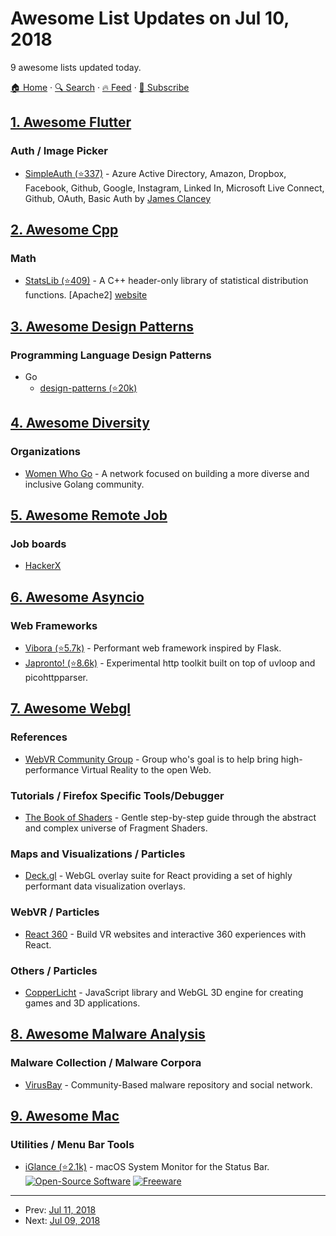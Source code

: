 # Awesome List Updates on Jul 10, 2018

9 awesome lists updated today.

[🏠 Home](/README.md) · [🔍 Search](https://test.trackawesomelist.com/search/) · [🔥 Feed](https://test.trackawesomelist.com/rss.xml) · [📮 Subscribe](https://trackawesomelist.us17.list-manage.com/subscribe?u=d2f0117aa829c83a63ec63c2f&id=36a103854c)



## [1. Awesome Flutter](/content/Solido/awesome-flutter/README.md)

### Auth / Image Picker

*   [SimpleAuth (⭐337)](https://github.com/Clancey/simple_auth) <!--stargazers:Clancey/simple_auth--> - Azure Active Directory, Amazon, Dropbox, Facebook, Github, Google, Instagram, Linked In, Microsoft Live Connect, Github, OAuth, Basic Auth by [James Clancey](https://github.com/Clancey)

## [2. Awesome Cpp](/content/fffaraz/awesome-cpp/README.md)

### Math

*   [StatsLib (⭐409)](https://github.com/kthohr/stats) - A C++ header-only library of statistical distribution functions. \[Apache2] [website](https://www.kthohr.com/statslib.html)

## [3. Awesome Design Patterns](/content/DovAmir/awesome-design-patterns/README.md)

### Programming Language Design Patterns

*   Go
    *   [design-patterns (⭐20k)](https://github.com/tmrts/go-patterns)

## [4. Awesome Diversity](/content/folkswhocode/awesome-diversity/README.md)

### Organizations

*   [Women Who Go](https://www.womenwhogo.org/) - A network focused on building a more diverse and inclusive Golang community.

## [5. Awesome Remote Job](/content/lukasz-madon/awesome-remote-job/README.md)

### Job boards

*   [HackerX](https://www.hackerx.org/jobs/)

## [6. Awesome Asyncio](/content/timofurrer/awesome-asyncio/README.md)

### Web Frameworks

*   [Vibora (⭐5.7k)](https://github.com/vibora-io/vibora) - Performant web framework inspired by Flask.
*   [Japronto! (⭐8.6k)](https://github.com/squeaky-pl/japronto) - Experimental http toolkit built on top of uvloop and picohttpparser.

## [7. Awesome Webgl](/content/sjfricke/awesome-webgl/README.md)

### References

*   [WebVR Community Group](https://www.w3.org/community/immersive-web/) - Group who's goal is to help bring high-performance Virtual Reality to the open Web.

### Tutorials / Firefox Specific Tools/Debugger

*   [The Book of Shaders](https://thebookofshaders.com/) - Gentle step-by-step guide through the abstract and complex universe of Fragment Shaders.

### Maps and Visualizations / Particles

*   [Deck.gl](http://deck.gl/) - WebGL overlay suite for React providing a set of highly performant data visualization overlays.

### WebVR / Particles

*   [React 360](https://facebook.github.io/react-360/) - Build VR websites and interactive 360 experiences with React.

### Others / Particles

*   [CopperLicht](https://www.ambiera.com/copperlicht/index.html) - JavaScript library and WebGL 3D engine for creating games and 3D applications.

## [8. Awesome Malware Analysis](/content/rshipp/awesome-malware-analysis/README.md)

### Malware Collection / Malware Corpora

*   [VirusBay](https://beta.virusbay.io/) - Community-Based malware repository and social network.

## [9. Awesome Mac](/content/jaywcjlove/awesome-mac/README.md)

### Utilities / Menu Bar Tools

*   [iGlance (⭐2.1k)](https://github.com/Moneypulation/iGlance) - macOS System Monitor for the Status Bar. [![Open-Source Software](https://jaywcjlove.github.io/sb/ico/min-oss.svg "Open Source Software")](https://github.com/Moneypulation/iGlance) [![Freeware](https://jaywcjlove.github.io/sb/ico/min-free.svg "Freeware")](https://github.com/Moneypulation/iGlance)

---

- Prev: [Jul 11, 2018](/content/2018/07/11/README.md)
- Next: [Jul 09, 2018](/content/2018/07/09/README.md)